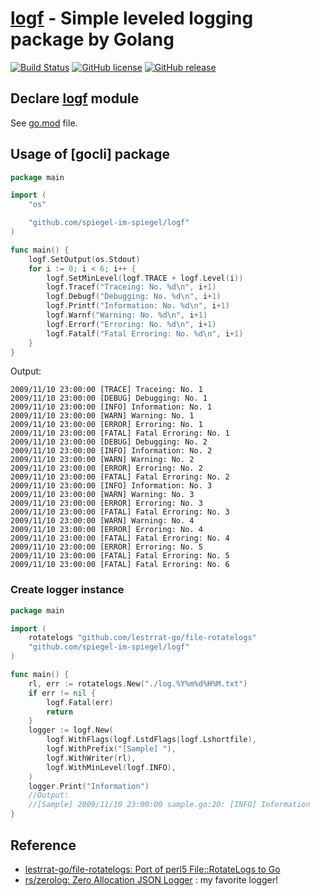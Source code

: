 # [logf] - Simple leveled logging package by Golang

[![Build Status](https://travis-ci.org/spiegel-im-spiegel/logf.svg?branch=master)](https://travis-ci.org/spiegel-im-spiegel/logf)
[![GitHub license](https://img.shields.io/badge/license-Apache%202-blue.svg)](https://raw.githubusercontent.com/spiegel-im-spiegel/logf/master/LICENSE)
[![GitHub release](http://img.shields.io/github/release/spiegel-im-spiegel/logf.svg)](https://github.com/spiegel-im-spiegel/logf/releases/latest)

## Declare [logf] module

See [go.mod](https://github.com/spiegel-im-spiegel/logf/blob/master/go.mod) file. 

## Usage of [gocli] package

```go
package main

import (
	"os"

	"github.com/spiegel-im-spiegel/logf"
)

func main() {
	logf.SetOutput(os.Stdout)
	for i := 0; i < 6; i++ {
		logf.SetMinLevel(logf.TRACE + logf.Level(i))
		logf.Tracef("Traceing: No. %d\n", i+1)
		logf.Debugf("Debugging: No. %d\n", i+1)
		logf.Printf("Information: No. %d\n", i+1)
		logf.Warnf("Warning: No. %d\n", i+1)
		logf.Errorf("Erroring: No. %d\n", i+1)
		logf.Fatalf("Fatal Erroring: No. %d\n", i+1)
	}
}
```

Output:

```
2009/11/10 23:00:00 [TRACE] Traceing: No. 1
2009/11/10 23:00:00 [DEBUG] Debugging: No. 1
2009/11/10 23:00:00 [INFO] Information: No. 1
2009/11/10 23:00:00 [WARN] Warning: No. 1
2009/11/10 23:00:00 [ERROR] Erroring: No. 1
2009/11/10 23:00:00 [FATAL] Fatal Erroring: No. 1
2009/11/10 23:00:00 [DEBUG] Debugging: No. 2
2009/11/10 23:00:00 [INFO] Information: No. 2
2009/11/10 23:00:00 [WARN] Warning: No. 2
2009/11/10 23:00:00 [ERROR] Erroring: No. 2
2009/11/10 23:00:00 [FATAL] Fatal Erroring: No. 2
2009/11/10 23:00:00 [INFO] Information: No. 3
2009/11/10 23:00:00 [WARN] Warning: No. 3
2009/11/10 23:00:00 [ERROR] Erroring: No. 3
2009/11/10 23:00:00 [FATAL] Fatal Erroring: No. 3
2009/11/10 23:00:00 [WARN] Warning: No. 4
2009/11/10 23:00:00 [ERROR] Erroring: No. 4
2009/11/10 23:00:00 [FATAL] Fatal Erroring: No. 4
2009/11/10 23:00:00 [ERROR] Erroring: No. 5
2009/11/10 23:00:00 [FATAL] Fatal Erroring: No. 5
2009/11/10 23:00:00 [FATAL] Fatal Erroring: No. 6
```

### Create logger instance

```go
package main

import (
	rotatelogs "github.com/lestrrat-go/file-rotatelogs"
	"github.com/spiegel-im-spiegel/logf"
)

func main() {
	rl, err := rotatelogs.New("./log.%Y%m%d%H%M.txt")
	if err != nil {
		logf.Fatal(err)
		return
	}
	logger := logf.New(
		logf.WithFlags(logf.LstdFlags|logf.Lshortfile),
		logf.WithPrefix("[Sample] "),
		logf.WithWriter(rl),
		logf.WithMinLevel(logf.INFO),
	)
	logger.Print("Information")
	//Output:
	//[Sample] 2009/11/10 23:00:00 sample.go:20: [INFO] Information
}
```

## Reference

- [lestrrat-go/file-rotatelogs: Port of perl5 File::RotateLogs to Go](https://github.com/lestrrat-go/file-rotatelogs)
- [rs/zerolog: Zero Allocation JSON Logger](https://github.com/rs/zerolog) : my favorite logger!

[logf]: https://github.com/spiegel-im-spiegel/logf "spiegel-im-spiegel/logf: Simple logging package by Golang"
